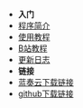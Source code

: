 - **入门**
- [程序简介](./README.md)
- [使用教程](https://github.com/fzls/djc_helper/tree/master/%E4%BD%BF%E7%94%A8%E6%95%99%E7%A8%8B)
- [B站教程](https://space.bilibili.com/1851177)
- [更新日志](./CHANGELOG.md)
- **链接**
- [蓝奏云下载链接](https://fzls.lanzouo.com/s/djc-helper)
- [github下载链接](https://github.com/fzls/djc_helper/releases/latest)
